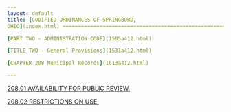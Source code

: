 ```yaml
---
layout: default 
title: [CODIFIED ORDINANCES OF SPRINGBORO,
OHIO](index.html) =====================================================

[PART TWO - ADMINISTRATION CODE](1505a412.html)

[TITLE TWO - General Provisions](1531a412.html)

[CHAPTER 208 Municipal Records](1613a412.html)

---
```


[208.01 AVAILABILITY FOR PUBLIC REVIEW.](161ea412.html)

[208.02 RESTRICTIONS ON USE.](1621a412.html)
